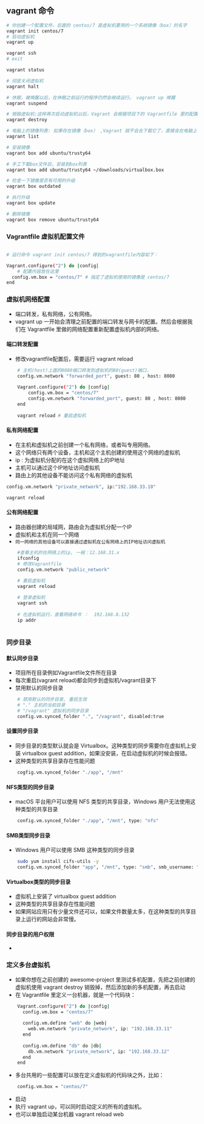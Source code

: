 ## vagrant 命令
```bash
# 你创建一个配置文件，后面的 centos/7 是虚拟机要用的一个系统镜像（box）的名字
vagrant init centos/7
# 启动虚拟机
vagrant up

vagrant ssh
# exit

vagrant status

# 彻底关闭虚拟机
vagrant halt

# 休眠，被唤醒以后，在休眠之前运行的程序仍然会继续运行。 vagrant up 唤醒
vagrant suspend

# 销毁虚拟机:这样再次启动虚拟机以后，Vagrant 会根据项目下的 Vagrantfile 里的配置，为你创建一台全新的虚拟机。
vagrant destroy

# 电脑上的镜像列表: 如果存在镜像（box） ,Vagrant 就不会去下载它了，直接会在电脑上复制一份这个镜像。
vagrant list

# 安装镜像
vagrant box add ubuntu/trusty64

# 手工下载box文件后，安装到box列表
vagrant box add ubuntu/trusty64 ~/downloads/virtualbox.box

# 检查一下镜像是否有可用的升级
vagrant box outdated

# 执行升级
vagrant box update

# 删除镜像
vagrant box remove ubuntu/trusty64

```


### Vagrantfile 虚拟机配置文件


````bash

# 运行命令 vagrant init centos/7 得到的vagrantfile内容如下：

Vagrant.configure("2") do |config|
    # 配置内容放在这里
  config.vm.box = "centos/7" # 指定了虚拟机使用的镜像是 centos/7
end

````

### 虚拟机网络配置
- 端口转发，私有网络，公有网络。
- vagrant up 一开始会清理之前配置的端口转发与网卡的配置。然后会根据我们在 Vagrantfile 里做的网络配置重新配置虚拟机内部的网络。

#### 端口转发配置
- 修改vagrantfile配置后，需要运行 vagrant reload
```bash
    # 主机(host)上面的8080端口转发到虚拟机的80(guest)端口，
    config.vm.network "forwarded_port", guest: 80 , host: 8080
    
    Vagrant.configure("2") do |config|
        config.vm.box = "centos/7"
        config.vm.network "forwarded_port", guest: 80 , host: 8080
    end
    
    vagrant reload # 重启虚拟机
```

#### 私有网络配置
- 在主机和虚拟机之前创建一个私有网络，或者叫专用网络。
- 这个网络只有两个设备，主机和这个主机创建的使用这个网络的虚拟机
- ip : 为虚拟机分配的在这个虚拟网络上的IP地址
- 主机可以通过这个IP地址访问虚拟机
- 路由上的其他设备不能访问这个私有网络的虚拟机
```bash
config.vm.network "private_network", ip:"192.168.33.10"

vagrant reload
```

#### 公有网络配置
- 路由器创建的局域网，路由会为虚拟机分配一个IP
- 虚拟机和主机在同一个网络
- ``同一网络的其他设备可以直接通过虚拟机在公有网络上的IP地址访问虚拟机``
```bash
    #查看主机的在网络上的ip, 一般：12.168.31.x 
    ifconfig
    # 修改Vagrantfile
    config.vm.network "public_network"
    
    # 重启虚拟机
    vagrant reload

    # 登录虚拟机
    vagrant ssh
    
    # 在虚拟机运行，查看网络命令 ：  192.168.8.132
    ip addr
     
```

### 同步目录
#### 默认同步目录
- 项目所在目录例如Vagrantfile文件所在目录
- 每次重启(vagrant reload)都会同步到虚拟机/vagrant目录下
- 禁用默认的同步目录
```bash
    # 禁用默认的同步目录, 重启生效
    # "." 主机的当前目录
    # "/vagrant" 虚拟机的同步目录
    config.vm.synced_folder ".", "/vagrant", disabled:true
```
#### 设置同步目录
- 同步目录的类型默认就会是 Virtualbox。这种类型的同步需要你在虚拟机上安装 virtualbox guest addition，如果没安装，在启动虚拟机的时候会报错。
- 这种类型的共享目录存在性能问题

```bash
    cogfig.vm.synced_folder "./app", "/mnt"
```
#### NFS类型的同步目录
- macOS 平台用户可以使用 NFS 类型的共享目录，Windows 用户无法使用这种类型的共享目录

```bash
    config.vm.synced_folder "./app", "/mnt", type: "nfs"
```


#### SMB类型同步目录
- Windows 用户可以使用 SMB 这种类型的同步目录
```bash
    sudo yum install cifs-utils -y
    config.vm.synced_folder "app", "/mnt", type: "smb", smb_username: "wanghao", smb_password: "密码"
```



#### Virtualbox类型的同步目录
- 虚拟机上安装了 virtualbox guest addition
- 这种类型的共享目录存在性能问题
- 如果网站应用只有少量文件还可以，如果文件数量太多，在这种类型的共享目录上运行的网站会非常慢。

#### 同步目录的用户权限
- 

### 定义多台虚拟机
- 如果你想在之前创建的 awesome-project 里测试多机配置，先把之前创建的虚拟机使用 vagrant destroy 销毁掉，然后添加新的多机配置，再去启动
- 在 Vagrantfile 里定义一台机器，就是一个代码块：
```bash
    Vagrant.configure("2") do |config|
      config.vm.box = "centos/7"
    
      config.vm.define "web" do |web|
        web.vm.network "private_network", ip: "192.168.33.11"
      end
    
      config.vm.define "db" do |db|
        db.vm.network "private_network", ip: "192.168.33.12"
      end
    end
```
- 多台共用的一些配置可以放在定义虚拟机的代码块之外，比如：
```bash
    config.vm.box = "centos/7"
```

- 启动
- 执行 vagrant up，可以同时启动定义的所有的虚拟机。
- 也可以单独启动某台机器 vagrant reload web







